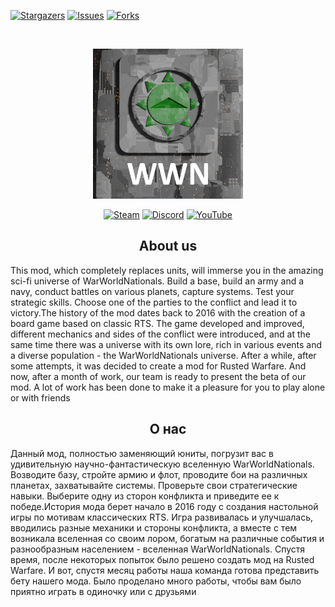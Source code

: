 [![Stargazers][stars-shield]][stars-url]
[![Issues][issues-shield]][issues-url]
[![Forks][forks-shield]][forks-url]


<br />
<p align="center">
  <a href="https://github.com/ShYK-inc/WWN-Lore">
    <img src="/logo.png" alt="Logo" width="240" height="240">
  </a>

<div align="center">

[![Steam](https://img.shields.io/static/v1?label=Steam&message=WWN&color=blue&logo=steam&style=flat)](https://steamcommunity.com/sharedfiles/filedetails/?id=2604408675)
[![Discord](https://img.shields.io/discord/896424611368026223?color=green&label=Discord&logo=discord&logoColor=blue&style=flat)](https://discord.gg/sRwKDGrbDy)
[![YouTube](https://img.shields.io/static/v1?label=YouTube&message=ShYK&color=red&logo=youtube&style=flat&logoColor=red)](https://www.youtube.com/@shykinc4860)


## About us 

<div align="left">

This mod, which completely replaces units, will immerse you in the amazing sci-fi universe of WarWorldNationals. Build a base, build an army and a navy, conduct battles on various planets, capture systems. Test your strategic skills. Choose one of the parties to the conflict and lead it to victory.The history of the mod dates back to 2016 with the creation of a board game based on classic RTS. The game developed and improved, different mechanics and sides of the conflict were introduced, and at the same time there was a universe with its own lore, rich in various events and a diverse population - the WarWorldNationals universe. After a while, after some attempts, it was decided to create a mod for Rusted Warfare. And now, after a month of work, our team is ready to present the beta of our mod. A lot of work has been done to make it a pleasure for you to play alone or with friends

<div align="center">

## О нас

<div align="left">

Данный мод, полностью заменяющий юниты, погрузит вас в удивительную научно-фантастическую вселенную WarWorldNationals. Возводите базу, стройте армию и флот, проводите бои на различных планетах, захватывайте системы. Проверьте свои стратегические навыки. Выберите одну из сторон конфликта и приведите ее к победе.История мода берет начало в 2016 году с создания настольной игры по мотивам классических RTS. Игра развивалась и улучшалась, вводились разные механики и стороны конфликта, а вместе с тем возникала вселенная со своим лором, богатым на различные события и разнообразным населением - вселенная WarWorldNationals. Спустя время, после некоторых попыток было решено создать мод на Rusted Warfare. И вот, спустя месяц работы наша команда готова представить бету нашего мода. Было проделано много работы, чтобы вам было приятно играть в одиночку или с друзьями



[forks-shield]: https://img.shields.io/github/forks/ShYK-inc/WWN-Lore?style=for-the-badge&color=green
[forks-url]: https://github.com/ShYK-inc/WWN-Lore/network/members
[issues-shield]: https://img.shields.io/github/issues/ShYK-inc/WWN-Lore?style=for-the-badge&color=red
[issues-url]: https://github.com/ShYK-inc/WWN-Lore/issues
[stars-shield]: https://img.shields.io/github/stars/ShYK-inc/WWN-Lore?style=for-the-badge&color=yellow
[stars-url]: https://github.com/ShYK-inc/WWN-Lore/stargazers
